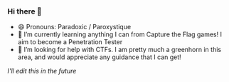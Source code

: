### Hi there 👋

- 😄 Pronouns: Paradoxic / Paroxystique
- 🌱 I’m currently learning anything I can from Capture the Flag games! I aim to become a Penetration Tester
- 🤔 I’m looking for help with CTFs. I am pretty much a greenhorn in this area, and would appreciate any guidance that I can get!

*I'll edit this in the future*

<!--
**paroxystique/paroxystique** is a ✨ _special_ ✨ repository because its `README.md` (this file) appears on your GitHub profile.

Here are some ideas to get you started:

- 🔭 I’m currently working on ...
- 👯 I’m looking to collaborate on ...
- 💬 Ask me about ...
- 📫 How to reach me: ...
- ⚡ Fun fact: ...

-->
